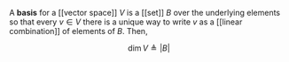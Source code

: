 A **basis** for a [[vector space]] $V$ is a [[set]] $B$ over the underlying elements so that every $v \in V$ there is a unique way to write $v$ as a [[linear combination]] of elements of $B$. Then,

$$
\dim V \triangleq |B|
$$